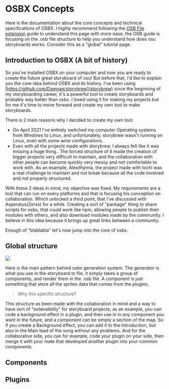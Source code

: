 # OSBX Concepts

Here is the documentation about the core concepts and technical specifications of OSBX. I highly recommend following the [OSB File extension](concepts.md) guide to understand this page with more ease, the OSB guide is focusing on the .osb file structure to help you understand how does osu storyboards works. Consider this as a "global" tutorial page.

## Introduction to OSBX (A bit of history)

So you've installed OSBX on your computer and now you are ready to create the future great storyboard of osu! But before that, i'd like to explain you the core idea behind OSBX and its history. I've been using [https://github.com/Damnae/storybrew](storybrew) since the beginning of my storyboarding career, it's a powerful tool to create storyboards and probably way better than osbx. I loved using it for making my projects but for me it's time to move forward and create my own tool to make storyboards.

There is 2 main reasons why I decided to create my own tool:
- On April 2021 I've entirely switched my computer Operating systems from Windows to Linux, and unfortunately, storybrew wasn't running on Linux, even with some wine configurations.
- Even with all the projects made with storybrew, I always felt like it was missing a huge thing.. The forced structure of it made the creation of bigger projects very difficult to maintain, and the collaboration with other people can become quickly very messy and not comfortable to work with. As an example, Alexithymia, the project made with tochi was a real challenge to maintain and not break because all the code involved and not properly structured.

With these 2 ideas in mind, my objective was fixed. My requirements are a tool that can run on every platforms and that is focusing his conception on collaboration. Which unlocked a third point, that I've discussed with Asperatus(Zerss) for a while. Creating a sort of "package" thing to share scripts for osbx, that could work like npm, allowing people to publish their modules with others, and also download modules made by the community. I believe in this idea because it brings up great links between a community.

Enough of "blablabla" let's now jump into the core of osbx.

## Global structure

![](https://i.imgur.com/wqpc58E.png)

Here is the main pattern behind osbx generation system. The generator is what you use in the storyboard.ts file, it simply takes a group of components, and render them in the .osb file. A component is just something that store all the sprites data that comes from the plugins.

> Why this specific structure?

This structure as been made with the collaboration in mind and a way to have sort of "extensibility" for storyboard projects, as an example, you can code a background effect in a plugin, and then use in in any component you want in the future, and a component can be simply a section of the map. So if you create a Background effect, you can add it to the Introduction, but also in the Main lead of the song without any problems.
And for the collaborative side, you can for example, code your plugin on your side, then merge it with your mate that developed another plugin into your common components.

## Components

## Plugins
